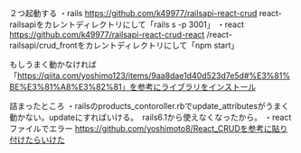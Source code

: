 ２つ起動する
・rails
https://github.com/k49977/railsapi-react-crud
react-railsapiをカレントディレクトリにして「rails s -p 3001」
・react
https://github.com/k49977/railsapi-react-crud-react
/react-railsapi/crud_frontをカレントディレクトリにして「npm start」

もしうまく動かなければ「https://qiita.com/yoshimo123/items/9aa8dae1d40d523d7e5d#%E3%81%BE%E3%81%A8%E3%82%81」を参考にライブラリをインストール

詰まったところ
・railsのproducts_contoroller.rbでupdate_attributesがうまく動かない。updateにすればいける。　rails6.1から使えなくなったから。
・reactファイルでエラー
https://github.com/yoshimoto8/React_CRUDを参考に貼り付けたらいけた
